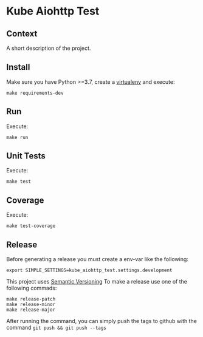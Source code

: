 # Kube Aiohttp Test

Context
-------

A short description of the project.

Install
-------

Make sure you have Python >=3.7, create a [virtualenv](https://virtualenv.pypa.io/en/latest/)
and execute:

```
make requirements-dev
```

Run
---

Execute:

```
make run
```


Unit Tests
----------

Execute:

```
make test
```

Coverage
----------

Execute:

```
make test-coverage
```


Release
-------
Before generating a release you must create a env-var like the following:

```
export SIMPLE_SETTINGS=kube_aiohttp_test.settings.development 
```

This project uses [Semantic Versioning](http://semver.org/)
To make a release use one of the following commads:

```
make release-patch
make release-minor
make release-major
```

After running the command, you can simply push the tags to github with the command `git push && git push --tags`
